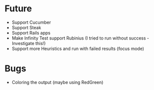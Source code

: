 Future
=======

- Support Cucumber 
- Support Steak
- Support Rails apps
- Make Infinity Test support Rubinius (I tried to run without success - Investigate this!)
- Support more Heuristics and run with failed results (focus mode)

Bugs
====

- Coloring the output (maybe using RedGreen)


